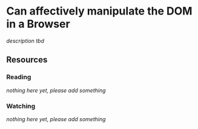 # Can affectively manipulate the DOM in a Browser

_description tbd_

## Resources

### Reading

_nothing here yet, please add something_

### Watching

_nothing here yet, please add something_
